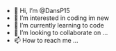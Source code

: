 - 👋 Hi, I’m @DansP15
- 👀 I’m interested in coding im new
- 🌱 I’m currently learning to code
- 💞️ I’m looking to collaborate on ...
- 📫 How to reach me ...

<!---
DansP15/DansP15 is a ✨ special ✨ repository because its `README.md` (this file) appears on your GitHub profile.
You can click the Preview link to take a look at your changes.
--->
